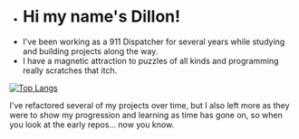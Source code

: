 - <h1>Hi my name's Dillon!</h1>
- I've been working as a 911 Dispatcher for several years while studying and building projects along the way.
- I have a magnetic attraction to puzzles of all kinds and programming really scratches that itch.

[![Top Langs](https://github-readme-stats.vercel.app/api/top-langs/?username=Dillonpw)](https://github.com/anuraghazra/github-readme-stats)

I've refactored several of my projects over time, but I also left more as they were to show my progression and learning as time has gone on, so when you look at the early repos... now you know.


<!---
Dillonpw/Dillonpw is a ✨ special ✨ repository because its `README.md` (this file) appears on your GitHub profile.
You can click the Preview link to take a look at your changes.
--->
